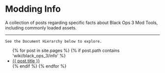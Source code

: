 # Modding Info

A collection of posts regarding specific facts about Black Ops 3 Mod Tools, including commonly loaded assets.

---

`See the Document Hierarchy below to explore.`

<ul>
  {% for post in site.pages %}
    {% if post.path contains 'wiki/black_ops_3/info' %}
    <li>
      <a href="{{ post.url | relative_url }}">{{ post.title }}</a>
    </li>
    {% endif %}
  {% endfor %}
</ul>
